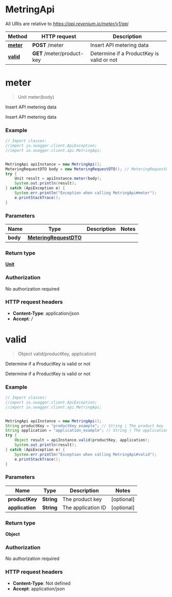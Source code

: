 # MetringApi

All URIs are relative to *https://api.revenium.io/meter/v1/api*

Method | HTTP request | Description
------------- | ------------- | -------------
[**meter**](MetringApi.md#meter) | **POST** /meter | Insert API metering data
[**valid**](MetringApi.md#valid) | **GET** /meter/product-key | Determine if a ProductKey is valid or not

<a name="meter"></a>
# **meter**
> Unit meter(body)

Insert API metering data

Insert API metering data

### Example
```java
// Import classes:
//import io.swagger.client.ApiException;
//import io.swagger.client.api.MetringApi;


MetringApi apiInstance = new MetringApi();
MeteringRequestDTO body = new MeteringRequestDTO(); // MeteringRequestDTO | 
try {
    Unit result = apiInstance.meter(body);
    System.out.println(result);
} catch (ApiException e) {
    System.err.println("Exception when calling MetringApi#meter");
    e.printStackTrace();
}
```

### Parameters

Name | Type | Description  | Notes
------------- | ------------- | ------------- | -------------
 **body** | [**MeteringRequestDTO**](MeteringRequestDTO.md)|  |

### Return type

[**Unit**](Unit.md)

### Authorization

No authorization required

### HTTP request headers

 - **Content-Type**: application/json
 - **Accept**: */*

<a name="valid"></a>
# **valid**
> Object valid(productKey, application)

Determine if a ProductKey is valid or not

Determine if a ProductKey is valid or not

### Example
```java
// Import classes:
//import io.swagger.client.ApiException;
//import io.swagger.client.api.MetringApi;


MetringApi apiInstance = new MetringApi();
String productKey = "productKey_example"; // String | The product key
String application = "application_example"; // String | The application ID
try {
    Object result = apiInstance.valid(productKey, application);
    System.out.println(result);
} catch (ApiException e) {
    System.err.println("Exception when calling MetringApi#valid");
    e.printStackTrace();
}
```

### Parameters

Name | Type | Description  | Notes
------------- | ------------- | ------------- | -------------
 **productKey** | **String**| The product key | [optional]
 **application** | **String**| The application ID | [optional]

### Return type

**Object**

### Authorization

No authorization required

### HTTP request headers

 - **Content-Type**: Not defined
 - **Accept**: application/json

